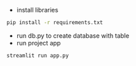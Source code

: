 - install libraries
```bash
pip install -r requirements.txt
```
- run db.py to create database with table
- run project app
```bash
streamlit run app.py
```